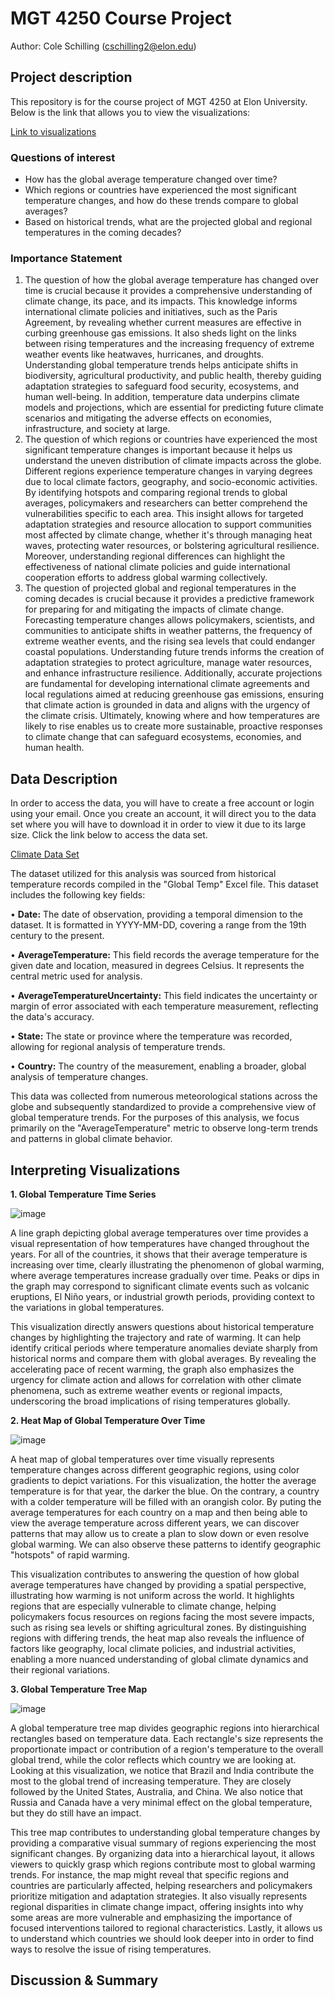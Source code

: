 # MGT 4250 Course Project
Author: Cole Schilling (cschilling2@elon.edu)

## Project description
This repository is for the course project of MGT 4250 at Elon University.
Below is the link that allows you to view the visualizations:

[Link to visualizations](https://public.tableau.com/views/GlobalClimateChange_17152142057830/GlobalClimateChange?:language=en-US&:sid=&:display_count=n&:origin=viz_share_link)
### Questions of interest
- How has the global average temperature changed over time?
- Which regions or countries have experienced the most significant temperature changes, and how do these trends compare to global averages?
- Based on historical trends, what are the projected global and regional temperatures in the coming decades?
### Importance Statement
1. The question of how the global average temperature has changed over time is crucial because it provides a comprehensive understanding of climate change, its pace, and its impacts. This knowledge informs international climate policies and initiatives, such as the Paris Agreement, by revealing whether current measures are effective in curbing greenhouse gas emissions. It also sheds light on the links between rising temperatures and the increasing frequency of extreme weather events like heatwaves, hurricanes, and droughts. Understanding global temperature trends helps anticipate shifts in biodiversity, agricultural productivity, and public health, thereby guiding adaptation strategies to safeguard food security, ecosystems, and human well-being. In addition, temperature data underpins climate models and projections, which are essential for predicting future climate scenarios and mitigating the adverse effects on economies, infrastructure, and society at large.
2. The question of which regions or countries have experienced the most significant temperature changes is important because it helps us understand the uneven distribution of climate impacts across the globe. Different regions experience temperature changes in varying degrees due to local climate factors, geography, and socio-economic activities. By identifying hotspots and comparing regional trends to global averages, policymakers and researchers can better comprehend the vulnerabilities specific to each area. This insight allows for targeted adaptation strategies and resource allocation to support communities most affected by climate change, whether it's through managing heat waves, protecting water resources, or bolstering agricultural resilience. Moreover, understanding regional differences can highlight the effectiveness of national climate policies and guide international cooperation efforts to address global warming collectively.
3. The question of projected global and regional temperatures in the coming decades is crucial because it provides a predictive framework for preparing for and mitigating the impacts of climate change. Forecasting temperature changes allows policymakers, scientists, and communities to anticipate shifts in weather patterns, the frequency of extreme weather events, and the rising sea levels that could endanger coastal populations. Understanding future trends informs the creation of adaptation strategies to protect agriculture, manage water resources, and enhance infrastructure resilience. Additionally, accurate projections are fundamental for developing international climate agreements and local regulations aimed at reducing greenhouse gas emissions, ensuring that climate action is grounded in data and aligns with the urgency of the climate crisis. Ultimately, knowing where and how temperatures are likely to rise enables us to create more sustainable, proactive responses to climate change that can safeguard ecosystems, economies, and human health.

## Data Description
In order to access the data, you will have to create a free account or login using your email. Once you create an account, it will direct you to the data set where you will have to download it in order to view it due to its large size. 
Click the link below to access the data set.

[Climate Data Set](https://data.world/data-society/global-climate-change-data/workspace/file?filename=GlobalLandTemperatures%2FGlobalLandTemperaturesByState.csv)

The dataset utilized for this analysis was sourced from historical temperature records compiled in the "Global Temp" Excel file. This dataset includes the following key fields:

•	**Date:** The date of observation, providing a temporal dimension to the dataset. It is formatted in YYYY-MM-DD, covering a range from the 19th century to the present.

•	**AverageTemperature:** This field records the average temperature for the given date and location, measured in degrees Celsius. It represents the central metric used for analysis.

•	**AverageTemperatureUncertainty:** This field indicates the uncertainty or margin of error associated with each temperature measurement, reflecting the data's accuracy.

•	**State:** The state or province where the temperature was recorded, allowing for regional analysis of temperature trends.

•	**Country:** The country of the measurement, enabling a broader, global analysis of temperature changes.

This data was collected from numerous meteorological stations across the globe and subsequently standardized to provide a comprehensive view of global temperature trends. For the purposes of this analysis, we focus primarily on the "AverageTemperature" metric to observe long-term trends and patterns in global climate behavior.

## Interpreting Visualizations

**1. Global Temperature Time Series**

  ![image](https://github.com/ColeSchilling/mgt4250spring2024/assets/168783532/b898d44e-ea09-426d-a2f6-9e5c5805deae)

A line graph depicting global average temperatures over time provides a visual representation of how temperatures have changed throughout the years. For all of the countries, it shows that their average temperature is increasing over time, clearly illustrating the phenomenon of global warming, where average temperatures increase gradually over time. Peaks or dips in the graph may correspond to significant climate events such as volcanic eruptions, El Niño years, or industrial growth periods, providing context to the variations in global temperatures.

This visualization directly answers questions about historical temperature changes by highlighting the trajectory and rate of warming. It can help identify critical periods where temperature anomalies deviate sharply from historical norms and compare them with global averages. By revealing the accelerating pace of recent warming, the graph also emphasizes the urgency for climate action and allows for correlation with other climate phenomena, such as extreme weather events or regional impacts, underscoring the broad implications of rising temperatures globally.

**2. Heat Map of Global Temperature Over Time**

  ![image](https://github.com/ColeSchilling/mgt4250spring2024/assets/168783532/14680487-91f9-4296-abc7-f4a016122f6f)

A heat map of global temperatures over time visually represents temperature changes across different geographic regions, using color gradients to depict variations. For this visualization, the hotter the average temperature is for that year, the darker the blue. On the contrary, a country with a colder temperature will be filled with an orangish color. By puting the average temperatures for each country on a map and then being able to view the average temperature across different years, we can discover patterns that may allow us to create a plan to slow down or even resolve global warming. We can also observe these patterns to identify geographic "hotspots" of rapid warming.

This visualization contributes to answering the question of how global average temperatures have changed by providing a spatial perspective, illustrating how warming is not uniform across the world. It highlights regions that are especially vulnerable to climate change, helping policymakers focus resources on regions facing the most severe impacts, such as rising sea levels or shifting agricultural zones. By distinguishing regions with differing trends, the heat map also reveals the influence of factors like geography, local climate policies, and industrial activities, enabling a more nuanced understanding of global climate dynamics and their regional variations.

**3. Global Temperature Tree Map**

  ![image](https://github.com/ColeSchilling/mgt4250spring2024/assets/168783532/cdc10abd-8396-4e49-b6fe-d9983031b4f9)

A global temperature tree map divides geographic regions into hierarchical rectangles based on temperature data. Each rectangle's size represents the proportionate impact or contribution of a region's temperature to the overall global trend, while the color reflects which country we are looking at. Looking at this visualization, we notice that Brazil and India contribute the most to the global trend of increasing temperature. They are closely followed by the United States, Australia, and China. We also notice that Russia and Canada have a very minimal effect on the global temperature, but they do still have an impact. 

This tree map contributes to understanding global temperature changes by providing a comparative visual summary of regions experiencing the most significant changes. By organizing data into a hierarchical layout, it allows viewers to quickly grasp which regions contribute most to global warming trends. For instance, the map might reveal that specific regions and countries are particularly affected, helping researchers and policymakers prioritize mitigation and adaptation strategies. It also visually represents regional disparities in climate change impact, offering insights into why some areas are more vulnerable and emphasizing the importance of focused interventions tailored to regional characteristics. Lastly, it allows us to understand which countries we should look deeper into in order to find ways to resolve the issue of rising temperatures.

## Discussion & Summary
